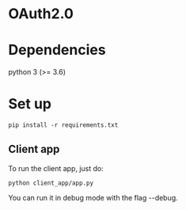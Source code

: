 # OAuth2.0

# Dependencies
python 3 (>= 3.6)

# Set up
```
pip install -r requirements.txt
```

## Client app

To run the client app, just do:
```
python client_app/app.py
```

You can run it in debug mode with the flag --debug.
